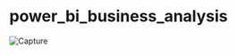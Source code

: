 # power_bi_business_analysis

![Capture](https://user-images.githubusercontent.com/94001532/184712319-642aa7b6-8e55-4e53-bd09-3a308781c50d.PNG)
